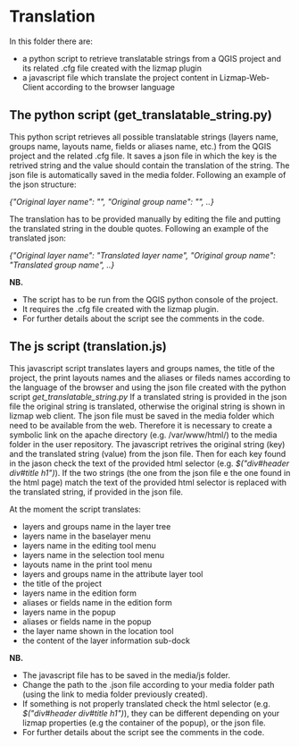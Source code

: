 # Translation
In this folder there are:

* a python script to retrieve translatable strings from a QGIS project and its related .cfg file created with the lizmap plugin
* a javascript file which translate the project content in Lizmap-Web-Client according to the browser language

The python script (get_translatable_string.py)
----------------------------------------------
This python script retrieves all possible translatable strings (layers name, groups name, layouts name, fields or aliases name, etc.) from the QGIS project and the related .cfg file. It saves a json file in which the key is the retrived string and the value should contain the translation of the string. The json file is automatically saved in the media folder. Following an example of the json structure:

*{"Original layer name": "", "Original group name": "", ..}*

The translation has to be provided manually by editing the file and putting the translated string in the double quotes. Following an example of the translated json:

*{"Original layer name": "Translated layer name", "Original group name": "Translated group name", ..}*

**NB.**
* The script has to be run from the QGIS python console of the project.
* It requires the .cfg file created with the lizmap plugin.
* For further details about the script see the comments in the code.

The js script (translation.js)
----------------------------------------------
This javascript script translates layers and groups names, the title of the project, the print layouts names and the aliases or fileds names according to the language of the browser and using the json file created with the python script *get_translatable_string.py*
If a translated string is provided in the json file the original string is translated, otherwise the original string is shown in lizmap web client.
The json file must be saved in the media folder which need to be available from the web. Therefore it is necessary to create 
a symbolic link on the apache directory (e.g. /var/www/html/) to the media folder in the user repository.
The javascript retrives the original string (key) and the translated string (value) from the json file. Then for each key found in the jason check the text of the provided html selector (e.g. *$("div#header div#title h1")*). If the two strings (the one from the json file e the one found in the html page) match the text of the provided html selector is replaced with the translated string, if provided in the json file.

At the moment the script translates:
* layers and groups name in the layer tree
* layers name in the baselayer menu
* layers name in the editing tool menu
* layers name in the selection tool menu
* layouts name in the print tool menu
* layers and groups name in the attribute layer tool
* the title of the project
* layers name in the edition form
* aliases or fields name in the edition form
* layers name in the popup
* aliases or fields name in the popup
* the layer name shown in the location tool
* the content of the layer information sub-dock

**NB.**
* The javascript file has to be saved in the media/js folder.
* Change the path to the .json file according to your media folder path (using the link to media folder previously created).
* If something is not properly translated check the html selector (e.g. *$("div#header div#title h1")*), they can be different depending on your lizmap properties (e.g the container of the popup), or the json file.
* For further details about the script see the comments in the code.
